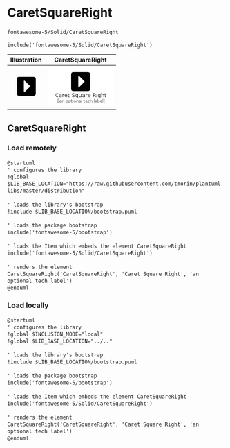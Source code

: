 # CaretSquareRight


```text
fontawesome-5/Solid/CaretSquareRight
```

```text
include('fontawesome-5/Solid/CaretSquareRight')
```



| Illustration | CaretSquareRight |
| :---: | :---: |
| ![illustration for Illustration](../../fontawesome-5/Solid/CaretSquareRight.png) | ![illustration for CaretSquareRight](../../fontawesome-5/Solid/CaretSquareRight.Local.png) |




## CaretSquareRight

### Load remotely
```plantuml
@startuml
' configures the library
!global $LIB_BASE_LOCATION="https://raw.githubusercontent.com/tmorin/plantuml-libs/master/distribution"

' loads the library's bootstrap
!include $LIB_BASE_LOCATION/bootstrap.puml

' loads the package bootstrap
include('fontawesome-5/bootstrap')

' loads the Item which embeds the element CaretSquareRight
include('fontawesome-5/Solid/CaretSquareRight')

' renders the element
CaretSquareRight('CaretSquareRight', 'Caret Square Right', 'an optional tech label')
@enduml
```

### Load locally
```plantuml
@startuml
' configures the library
!global $INCLUSION_MODE="local"
!global $LIB_BASE_LOCATION="../.."

' loads the library's bootstrap
!include $LIB_BASE_LOCATION/bootstrap.puml

' loads the package bootstrap
include('fontawesome-5/bootstrap')

' loads the Item which embeds the element CaretSquareRight
include('fontawesome-5/Solid/CaretSquareRight')

' renders the element
CaretSquareRight('CaretSquareRight', 'Caret Square Right', 'an optional tech label')
@enduml
```

